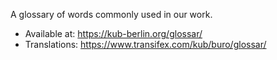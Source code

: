 A glossary of words commonly used in our work.

-	Available at: <https://kub-berlin.org/glossar/>
-	Translations: <https://www.transifex.com/kub/buro/glossar/>
